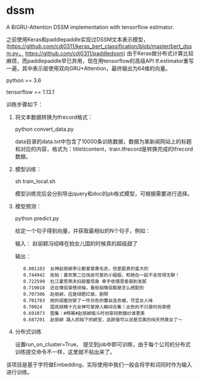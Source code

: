 # dssm
A BiGRU-Attention DSSM implementation with tensorflow estimator.

之前使用Keras和paddlepaddle实现过DSSM文本表示模型，(https://github.com/cdj0311/keras_bert_classification/blob/master/bert_dssm.py， https://github.com/cdj0311/paddledssm)
由于Keras做分布式计算比较麻烦，而paddlepaddle早已弃用，现在用tensorflow的高级API tf.estimator重写一遍，其中表示层使用双向GRU+Attention，最终输出为64维的向量。

python == 3.6

tensorflow == 1.13.1


训练步骤如下：
1. 将文本数据转换为tfrecord格式：

   python convert_data.py
   
   data目录的data.txt中包含了10000条训练数据，数据为某新闻网站上的标题和对应的内容，格式为：title\tcontent，train.tfrecord是转换完成的tfrecord数据。

2. 模型训练：

   sh train_local.sh
   
   模型训练完后会分别导出query和doc的pb格式模型，可根据需要进行选择。
   
3. 模型预测：
    
   python predict.py
   
   给定一个句子得到向量，并获取最相似的N个句子，例如：
   
   输入： 赵丽颖冯绍峰在拍女儿国的时候真的超级甜了
   
   输出：
      
          0.801103	女神赵丽颖李沁都爱穿黄毛衣，但差距真的蛮大的
          0.744942	街拍：喜欢第二位俏皮可爱的小姐姐，和她在一起不会觉得无聊！
          0.722599	杜江霍思燕夫妇甜蜜现身 牵手依偎恩爱甜到发腻
          0.719018	还在情侣穿搭烦恼，看街拍情侣都是怎么搭配的
          0.707306	赵丽颖，应是绿肥红瘦，剧照
          0.701783	她的闺蜜则穿了一件白色的蕾丝连衣裙，尽显女人味
          0.70024	国民妖精十元女神可爱撩人瞬间合集！出色的不只是时尚穿搭
          0.691073	图集：#杨幂#赵丽颖暗斗时尚穿同款婚纱谁更美
          0.687201	赵丽颖 路人抓拍下的颖宝，这颜值可以说是完美的纯天然美女了～
          
 4. 分布式训练
 
    设置run_on_cluster=True， 提交到job中即可训练，由于每个公司的分布式训练提交命令不一样，这里就不贴出来了。
    
 该项目是基于字符做Embedding，实际使用中我们一般会将字和词同时作为输入进行训练。
 
   
